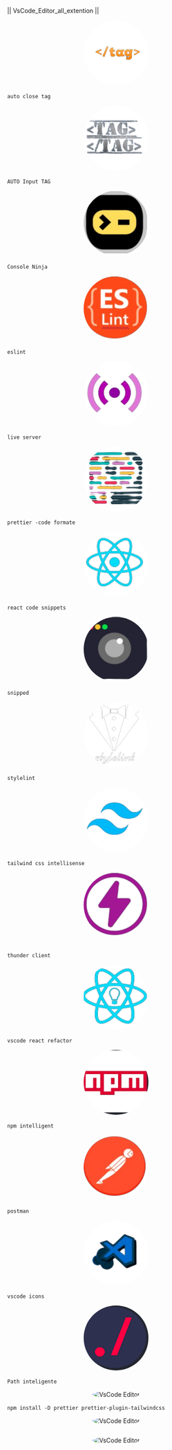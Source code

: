 || VsCode_Editor_all_extention ||
<p align="center">
  <img src="1-removebg-preview.png" alt="VsCode Editor" width="150" height="150" style="border-radius: 50%;">
</p>

```
auto close tag
```
<p align="center">
  <img src="https://github.com/md-jaman-web-developer/-VsCode_Editor_all_extention-/blob/main/%7C%7CAll%20Photos%20%7C%7C/Auto_Input_Tag-removebg-preview.png" alt="VsCode Editor" width="150" height="150" style="border-radius: 50%;">
</p>

```
AUTO Input TAG
```

<p align="center">
  <img src="https://github.com/md-jaman-web-developer/-VsCode_Editor_all_extention-/blob/main/%7C%7CAll%20Photos%20%7C%7C/Console_Ninja-removebg-preview.png" alt="VsCode Editor" width="150" height="150" style="border-radius: 50%;">
</p>

```
Console Ninja
```

<p align="center">
  <img src="https://github.com/md-jaman-web-developer/-VsCode_Editor_all_extention-/blob/main/%7C%7CAll%20Photos%20%7C%7C/ESLint-removebg-preview.png" alt="VsCode Editor" width="150" height="150" style="border-radius: 50%;">
</p>

```
eslint
```
<p align="center">
  <img src="https://github.com/md-jaman-web-developer/-VsCode_Editor_all_extention-/blob/main/%7C%7CAll%20Photos%20%7C%7C/Live_Server-removebg-preview.png" alt="VsCode Editor" width="150" height="150" style="border-radius: 50%;">
</p>

```
live server
```
<p align="center">
  <img src="https://github.com/md-jaman-web-developer/-VsCode_Editor_all_extention-/blob/main/%7C%7CAll%20Photos%20%7C%7C/Prettier_-_Code_formatter-removebg-preview.png" alt="VsCode Editor" width="150" height="150" style="border-radius: 50%;">
</p>

```
prettier -code formate

```
<p align="center">
  <img src="https://github.com/md-jaman-web-developer/-VsCode_Editor_all_extention-/blob/main/%7C%7CAll%20Photos%20%7C%7C/Reactjs_code_snippets-removebg-preview.png" alt="VsCode Editor" width="150" height="150" style="border-radius: 50%;">
</p>

```
react code snippets
```
<p align="center">
  <img src="https://github.com/md-jaman-web-developer/-VsCode_Editor_all_extention-/blob/main/%7C%7CAll%20Photos%20%7C%7C/Snipped-removebg-preview.png" alt="VsCode Editor" width="150" height="150" style="border-radius: 50%;">
</p>

```
snipped

```
<p align="center">
  <img src="https://github.com/md-jaman-web-developer/-VsCode_Editor_all_extention-/blob/main/%7C%7CAll%20Photos%20%7C%7C/Stylelint-removebg-preview.png" alt="VsCode Editor" width="150" height="150" style="border-radius: 50%;">
</p>

```
stylelint
```
<p align="center">
  <img src="https://github.com/md-jaman-web-developer/-VsCode_Editor_all_extention-/blob/main/%7C%7CAll%20Photos%20%7C%7C/Tailwind_CSS_IntelliSense-removebg-preview.png" alt="VsCode Editor" width="150" height="150" style="border-radius: 50%;">
</p>

```
tailwind css intellisense
```
<p align="center">
  <img src="https://github.com/md-jaman-web-developer/-VsCode_Editor_all_extention-/blob/main/%7C%7CAll%20Photos%20%7C%7C/Thunder_Client-removebg-preview%20(1).png" alt="VsCode Editor" width="150" height="150" style="border-radius: 50%;">
</p>

```

thunder client
```
<p align="center">
  <img src="https://github.com/md-jaman-web-developer/-VsCode_Editor_all_extention-/blob/main/%7C%7CAll%20Photos%20%7C%7C/VSCode_React_Refactor-removebg-preview.png" alt="VsCode Editor" width="150" height="150" style="border-radius: 50%;">
</p>

```
vscode react refactor

```
<p align="center">
  <img src="https://github.com/md-jaman-web-developer/-VsCode_Editor_all_extention-/blob/main/%7C%7CAll%20Photos%20%7C%7C/npm_Intellisense-removebg-preview%20(1).png" alt="VsCode Editor" width="150" height="150" style="border-radius: 50%;">
</p>

```
npm intelligent
```
<p align="center">
  <img src="https://github.com/md-jaman-web-developer/-VsCode_Editor_all_extention-/blob/main/%7C%7CAll%20Photos%20%7C%7C/postman-removebg-preview.png" alt="VsCode Editor" width="150" height="150" style="border-radius: 50%;">
</p>

```
postman
```


<p align="center">
  <img src="https://github.com/md-jaman-web-developer/-VsCode_Editor_all_extention-/blob/main/%7C%7CAll%20Photos%20%7C%7C/vscode-icons-removebg-preview.png" alt="VsCode Editor" width="150" height="150" style="border-radius: 50%;">
</p>

```
vscode icons
```
<p align="center">
  <img src="https://github.com/md-jaman-web-developer/-VsCode_Editor_all_extention-/blob/main/path_inlellegent.png" alt="VsCode Editor" width="150" height="150" style="border-radius: 50%;">
</p>

```
Path inteligente
```
<p align="center">
  <img src="" alt="VsCode Editor" width="150" height="150" style="border-radius: 50%;">
</p>

```
npm install -D prettier prettier-plugin-tailwindcss
```
<p align="center">
  <img src="" alt="VsCode Editor" width="150" height="150" style="border-radius: 50%;">
</p>

```

```
<p align="center">
  <img src="" alt="VsCode Editor" width="150" height="150" style="border-radius: 50%;">
</p>

```

```
